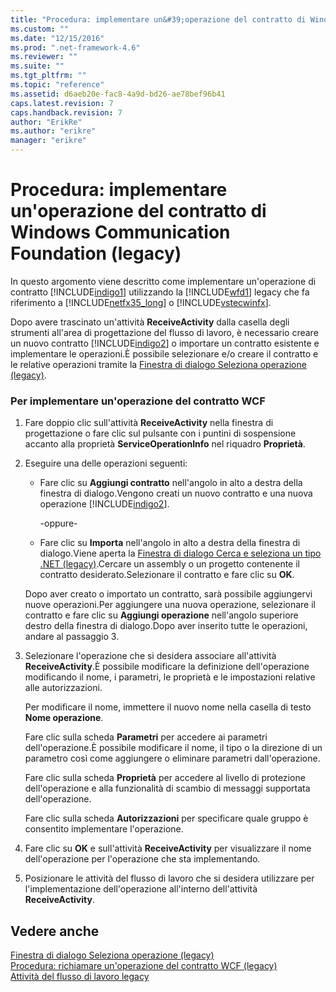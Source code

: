 ```yaml
---
title: "Procedura: implementare un&#39;operazione del contratto di Windows Communication Foundation (legacy) | Microsoft Docs"
ms.custom: ""
ms.date: "12/15/2016"
ms.prod: ".net-framework-4.6"
ms.reviewer: ""
ms.suite: ""
ms.tgt_pltfrm: ""
ms.topic: "reference"
ms.assetid: d6aeb20e-fac8-4a9d-bd26-ae78bef96b41
caps.latest.revision: 7
caps.handback.revision: 7
author: "ErikRe"
ms.author: "erikre"
manager: "erikre"
---
```

# Procedura: implementare un&#39;operazione del contratto di Windows Communication Foundation (legacy)
In questo argomento viene descritto come implementare un'operazione di contratto [!INCLUDE[indigo1](../workflow-designer/includes/indigo1_md.md)] utilizzando la [!INCLUDE[wfd1](../workflow-designer/includes/wfd1_md.md)] legacy che fa riferimento a [!INCLUDE[netfx35_long](../workflow-designer/includes/netfx35_long_md.md)] o [!INCLUDE[vstecwinfx](../workflow-designer/includes/vstecwinfx_md.md)].  
  
 Dopo avere trascinato un'attività **ReceiveActivity** dalla casella degli strumenti all'area di progettazione del flusso di lavoro, è necessario creare un nuovo contratto [!INCLUDE[indigo2](../workflow-designer/includes/indigo2_md.md)] o importare un contratto esistente e implementare le operazioni.È possibile selezionare e\/o creare il contratto e le relative operazioni tramite la [Finestra di dialogo Seleziona operazione \(legacy\)](../workflow-designer/choose-operation-dialog-box-legacy.md).  
  
### Per implementare un'operazione del contratto WCF  
  
1.  Fare doppio clic sull'attività **ReceiveActivity** nella finestra di progettazione o fare clic sul pulsante con i puntini di sospensione accanto alla proprietà **ServiceOperationInfo** nel riquadro **Proprietà**.  
  
2.  Eseguire una delle operazioni seguenti:  
  
    -   Fare clic su **Aggiungi contratto** nell'angolo in alto a destra della finestra di dialogo.Vengono creati un nuovo contratto e una nuova operazione [!INCLUDE[indigo2](../workflow-designer/includes/indigo2_md.md)].  
  
         \-oppure\-  
  
    -   Fare clic su **Importa** nell'angolo in alto a destra della finestra di dialogo.Viene aperta la [Finestra di dialogo Cerca e seleziona un tipo .NET \(legacy\)](../workflow-designer/browse-and-select-a-dotnet-type-dialog-box-legacy.md).Cercare un assembly o un progetto contenente il contratto desiderato.Selezionare il contratto e fare clic su **OK**.  
  
     Dopo aver creato o importato un contratto, sarà possibile aggiungervi nuove operazioni.Per aggiungere una nuova operazione, selezionare il contratto e fare clic su **Aggiungi operazione** nell'angolo superiore destro della finestra di dialogo.Dopo aver inserito tutte le operazioni, andare al passaggio 3.  
  
3.  Selezionare l'operazione che si desidera associare all'attività **ReceiveActivity**.È possibile modificare la definizione dell'operazione modificando il nome, i parametri, le proprietà e le impostazioni relative alle autorizzazioni.  
  
     Per modificare il nome, immettere il nuovo nome nella casella di testo **Nome operazione**.  
  
     Fare clic sulla scheda **Parametri** per accedere ai parametri dell'operazione.È possibile modificare il nome, il tipo o la direzione di un parametro così come aggiungere o eliminare parametri dall'operazione.  
  
     Fare clic sulla scheda **Proprietà** per accedere al livello di protezione dell'operazione e alla funzionalità di scambio di messaggi supportata dell'operazione.  
  
     Fare clic sulla scheda **Autorizzazioni** per specificare quale gruppo è consentito implementare l'operazione.  
  
4.  Fare clic su **OK** e sull'attività **ReceiveActivity** per visualizzare il nome dell'operazione per l'operazione che sta implementando.  
  
5.  Posizionare le attività del flusso di lavoro che si desidera utilizzare per l'implementazione dell'operazione all'interno dell'attività **ReceiveActivity**.  
  
## Vedere anche  
 [Finestra di dialogo Seleziona operazione \(legacy\)](../workflow-designer/choose-operation-dialog-box-legacy.md)   
 [Procedura: richiamare un'operazione del contratto WCF \(legacy\)](../workflow-designer/how-to-invoke-a-windows-communication-foundation-contract-operation-legacy.md)   
 [Attività del flusso di lavoro legacy](../workflow-designer/legacy-workflow-activities.md)